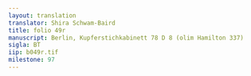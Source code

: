 ```yaml
---
layout: translation
translator: Shira Schwam-Baird
title: folio 49r
manuscript: Berlin, Kupferstichkabinett 78 D 8 (olim Hamilton 337)
sigla: BT
iip: b049r.tif
milestone: 97
---
```


